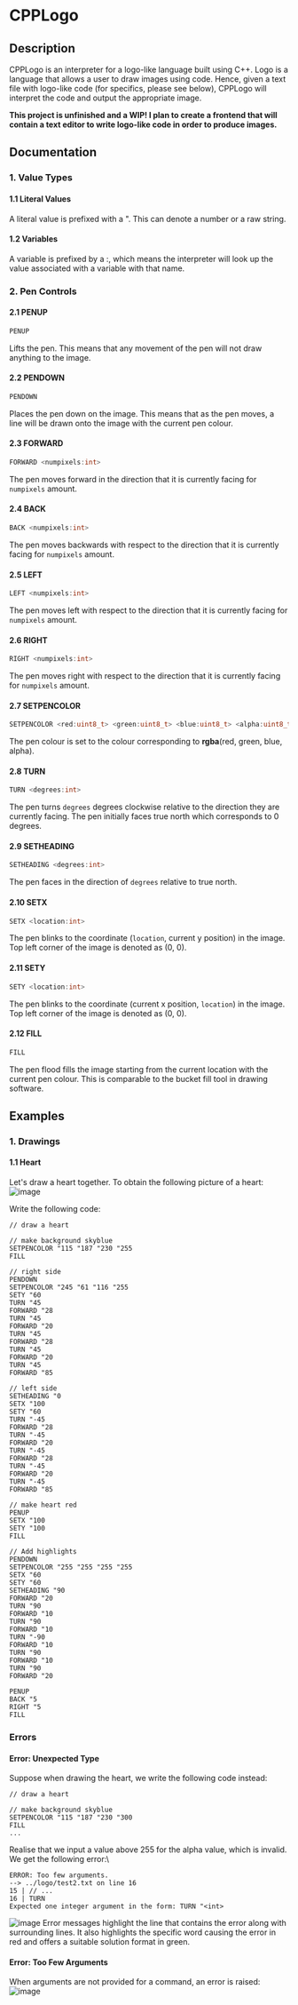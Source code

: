 <h1>CPPLogo</h1>
<h2>Description</h2>
<p>CPPLogo is an interpreter for a logo-like language built using C++. Logo is a language that allows a user to draw images using code. Hence, given a text file with logo-like code (for specifics, please see below), CPPLogo will interpret the code and output the appropriate image.</p>

**This project is unfinished and a WIP! I plan to create a frontend that will contain a text editor to write logo-like code in order to produce images.**

<h2>Documentation</h2>

### 1. Value Types

#### 1.1 Literal Values
A literal value is prefixed with a ". This can denote a number or a raw string.

#### 1.2 Variables
A variable is prefixed by a :, which means the interpreter will look up the value associated with a variable with that name.

### 2. Pen Controls

#### 2.1 PENUP
```cpp
PENUP
```
Lifts the pen. This means that any movement of the pen will not draw anything to the image.

#### 2.2 PENDOWN
```cpp
PENDOWN
```
Places the pen down on the image. This means that as the pen moves, a line will be drawn onto the image with the current pen colour.

#### 2.3 FORWARD
```cpp
FORWARD <numpixels:int>
```
The pen moves forward in the direction that it is currently facing for `numpixels` amount.

#### 2.4 BACK
```cpp
BACK <numpixels:int>
```
The pen moves backwards with respect to the direction that it is currently facing for `numpixels` amount.

#### 2.5 LEFT
```cpp
LEFT <numpixels:int>
```
The pen moves left with respect to the direction that it is currently facing for `numpixels` amount.

#### 2.6 RIGHT
```cpp
RIGHT <numpixels:int>
```
The pen moves right with respect to the direction that it is currently facing for `numpixels` amount.

#### 2.7 SETPENCOLOR
```cpp
SETPENCOLOR <red:uint8_t> <green:uint8_t> <blue:uint8_t> <alpha:uint8_t>
```
The pen colour is set to the colour corresponding to **rgba**(red, green, blue, alpha).

#### 2.8 TURN
```cpp
TURN <degrees:int>
```
The pen turns `degrees` degrees clockwise relative to the direction they are currently facing. The pen initially faces true north which corresponds to 0 degrees.

#### 2.9 SETHEADING
```cpp
SETHEADING <degrees:int>
```
The pen faces in the direction of `degrees` relative to true north.

#### 2.10 SETX
```cpp
SETX <location:int>
```
The pen blinks to the coordinate (`location`, current y position) in the image. Top left corner of the image is denoted as (0, 0).

#### 2.11 SETY
```cpp
SETY <location:int>
```
The pen blinks to the coordinate (current x position, `location`) in the image. Top left corner of the image is denoted as (0, 0).

#### 2.12 FILL
```cpp
FILL
```
The pen flood fills the image starting from the current location with the current pen colour. This is comparable to the bucket fill tool in drawing software.

<h2>Examples</h2>

### 1. Drawings

#### 1.1 Heart
Let's draw a heart together.
To obtain the following picture of a heart:\
![image](https://github.com/user-attachments/assets/71bff86d-5349-41be-821e-111eb74bbb9d)

Write the following code:
```
// draw a heart

// make background skyblue
SETPENCOLOR "115 "187 "230 "255
FILL

// right side
PENDOWN
SETPENCOLOR "245 "61 "116 "255
SETY "60
TURN "45
FORWARD "28
TURN "45
FORWARD "20
TURN "45
FORWARD "28
TURN "45
FORWARD "20
TURN "45
FORWARD "85

// left side
SETHEADING "0
SETX "100
SETY "60
TURN "-45
FORWARD "28
TURN "-45
FORWARD "20
TURN "-45
FORWARD "28
TURN "-45
FORWARD "20
TURN "-45
FORWARD "85

// make heart red
PENUP
SETX "100
SETY "100
FILL

// Add highlights
PENDOWN
SETPENCOLOR "255 "255 "255 "255
SETX "60
SETY "60
SETHEADING "90
FORWARD "20
TURN "90
FORWARD "10
TURN "90
FORWARD "10
TURN "-90
FORWARD "10
TURN "90
FORWARD "10
TURN "90
FORWARD "20

PENUP
BACK "5
RIGHT "5
FILL
```

### Errors
#### Error: Unexpected Type
Suppose when drawing the heart, we write the following code instead:
```
// draw a heart

// make background skyblue
SETPENCOLOR "115 "187 "230 "300
FILL
...
```
Realise that we input a value above 255 for the alpha value, which is invalid. We get the following error:\
```
ERROR: Too few arguments.
--> ../logo/test2.txt on line 16
15 | // ... 
16 | TURN 
Expected one integer argument in the form: TURN "<int>
```
![image](https://github.com/user-attachments/assets/97f99fa6-4838-4caa-851b-0f85be889a0f)
Error messages highlight the line that contains the error along with surrounding lines. It also highlights the specific word causing the error in red and offers a suitable solution format in green.

#### Error: Too Few Arguments
When arguments are not provided for a command, an error is raised:\
![image](https://github.com/user-attachments/assets/42180f25-5cac-4bb7-b6ba-e53565d055fd)
